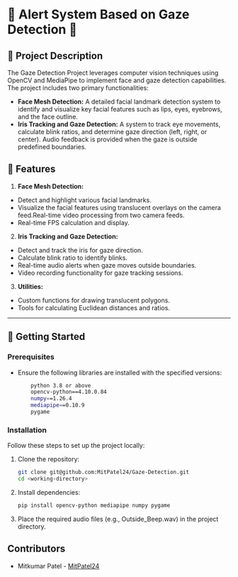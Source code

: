 # 👀 Alert System Based on Gaze Detection 👀

## 📜 **Project Description**
The Gaze Detection Project leverages computer vision techniques using OpenCV and MediaPipe to implement face and gaze detection capabilities. The project includes two primary functionalities:

*  **Face Mesh Detection:** A detailed facial landmark detection system to identify and visualize key facial features such as lips, eyes, eyebrows, and the face outline.
*  **Iris Tracking and Gaze Detection:** A system to track eye movements, calculate blink ratios, and determine gaze direction (left, right, or center). Audio feedback is provided when the gaze is outside predefined boundaries.

## 📂 **Features**  
1) **Face Mesh Detection:** 
- Detect and highlight various facial landmarks.
- Visualize the facial features using translucent overlays on the camera feed.Real-time video processing from two camera feeds.
- Real-time FPS calculation and display.
2) **Iris Tracking and Gaze Detection:**
- Detect and track the iris for gaze direction.
- Calculate blink ratio to identify blinks.
- Real-time audio alerts when gaze moves outside boundaries.
- Video recording functionality for gaze tracking sessions.
3) **Utilities:**
- Custom functions for drawing translucent polygons.
- Tools for calculating Euclidean distances and ratios.
---


## 🚀 **Getting Started**

### **Prerequisites**   
* Ensure the following libraries are installed with the specified versions: 

    ```bash
        python 3.8 or above
        opencv-python==4.10.0.84
        numpy==1.26.4
        mediapipe==0.10.9
        pygame


### **Installation**
Follow these steps to set up the project locally:

1. Clone the repository:
    ```bash
    git clone git@github.com:MitPatel24/Gaze-Detection.git
    cd <working-directory>

2. Install dependencies:
    ```bash
    pip install opencv-python mediapipe numpy pygame

3. Place the required audio files (e.g., Outside_Beep.wav) in the project directory.

## **Contributors**
- Mitkumar Patel -  [MitPatel24](https://github.com/MitPatel24)










